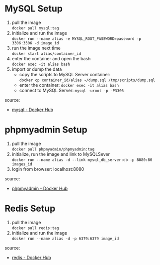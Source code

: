 # MySQL Setup
1. pull the image  
    `docker pull mysql:tag`
2. initialize and run the image  
    `docker run --name alias -e MYSQL_ROOT_PASSWORD=password -p 3306:3306 -d image_id`
3. run the image next time  
    `docker start alias/container_id`
4. enter the container and open the bash  
    `docker exec -it alias bash`
5. import or dump the data  
    * copy the scripts to MySQL Server container:  
      `docker cp container_id/alias ~/dump.sql /tmp/scripts/dump.sql`
    * enter the container: `docker exec -it alias bash`
    * connect to MySQL Server: `mysql -uroot -p -P3306`
    
source:  
- [mysql - Docker Hub](https://hub.docker.com/_/mysql)

# phpmyadmin Setup
1. pull the image  
  `docker pull phpmyadmin/phpmyadmin:tag`
2. initialize, run the image and link to MySQLSever  
  `docker run --name alias -d --link mysql_db_server:db -p 8080:80 images_id`
3. login from browser: localhost:8080
  
 source:
 - [phpmyadmin - Docker Hub](https://hub.docker.com/r/phpmyadmin/phpmyadmin)
 
 # Redis Setup
 1. pull the image  
    `docker pull redis:tag`
 2. initialize and run the image  
    `docker run --name alias -d -p 6379:6379 image_id`
    
 source:  
 - [redis - Docker Hub](https://hub.docker.com/_/redis)
